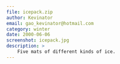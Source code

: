 ```yaml
---
file: icepack.zip
author: Kevinator
email: gao_kevinator@hotmail.com
category: winter
date: 2000-06-06
screenshot: icepack.jpg
description: >
    Five mats of different kinds of ice.
---
```

